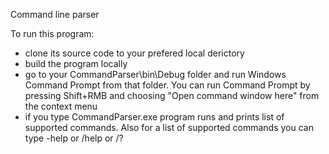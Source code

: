 Command line parser

To run this program: 
- clone its source code to your prefered local derictory
- build the program locally
- go to your CommandParser\bin\Debug folder and run Windows Command Prompt from that folder. You can run Command Prompt by pressing Shift+RMB and choosing "Open command window here" from the context menu
- if you type CommandParser.exe program runs and prints list of supported commands. Also for a list of supported commands you can type -help or /help or /?
